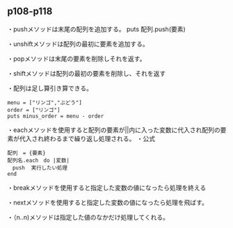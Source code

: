 ## p108-p118
・pushメソッドは末尾の配列を追加する。 puts 配列.push(要素)

・unshiftメソッドは配列の最初に要素を追加する。 

・popメソッドは末尾の要素を削除しそれを返す。

・shiftメソッドは配列の最初の要素を削除し、それを返す

・配列は足し算引き算できる。
```
menu = ["リンゴ","ぶどう"]
order = ["リンゴ"]
puts minus_order = menu - order
```
・eachメソッドを使用すると配列の要素が||内に入った変数に代入され配列の要素が代入され終わるまで繰り返し処理される。
・公式
```
配列　= {要素}
配列名.each　do |変数|
　push  実行したい処理
end
```
・breakメソッドを使用すると指定した変数の値になったら処理を終える

・nextメソッドを使用すると指定した変数の値になったら処理を飛ばす。

・（n..n)メソッドは指定した値のなかだけ処理してくれる。

